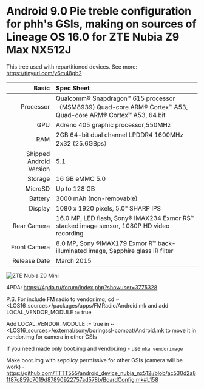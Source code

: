 
Android 9.0 Pie treble configuration for phh's GSIs, making on sources of Lineage OS 16.0 for ZTE Nubia Z9 Max NX512J
=====================================

This tree used with repartitioned devices. See more: https://tinyurl.com/y6m48gb2 

Basic   | Spec Sheet
-------:|:-------------------------
Processor | Qualcomm® Snapdragon™ 615 processor（MSM8939) Quad-core ARM® Cortex™ A53, Quad-core ARM® Cortex™ A53, 64 bit
GPU     | Adreno 405 graphic processor,550MHz
RAM  | 2GB 64-bit dual channel LPDDR4 1600MHz 2x32 (25.6GBps）
Shipped Android Version | 5.1
Storage | 16 GB eMMC 5.0
MicroSD | Up to 128 GB
Battery | 3000 mAh (non-removable)
Display | 1080 x 1920 pixels, 5.0" SHARP IPS
Rear Camera  | 16.0 MP, LED flash, Sony® IMAX234 Exmor RS™ stacked image sensor, 1080P HD video recording 
Front Camera | 8.0 MP, Sony ®IMAX179 Exmor R™ back-illuminated image, Sapphire glass IR filter 
Release Date | March 2015

![ZTE Nubia Z9 Mini](http://static.nubia.cn/product/max/images/params/params_z9max02.jpg "ZTE Nubia Z9 Mini")

4PDA: https://4pda.ru/forum/index.php?showuser=3775328

P.S. For include FM radio to vendor.img, 
cd ~<LOS16_sources>/packages/apps/FMRadio/Android.mk and add LOCAL_VENDOR_MODULE := true

Add LOCAL_VENDOR_MODULE := true in ~<LOS16_sources>/external/sony/boringssl-compat/Android.mk to move it in vendor.img for camera in other GSIs

If you need made only boot.img and vendor.img - use ```mka vendorimage```

Make boot.img with sepolicy permissive for other GSIs (camera will be work) - https://github.com/TTTT555/android_device_nubia_nx512j/blob/ac530d2a81f87c859c7019d87890922757ad578b/BoardConfig.mk#L158





